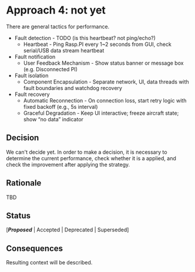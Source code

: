 # Approach 4: not yet
There are general tactics for performance.
- Fault detection - TODO (is this heartbeat? not ping/echo?)
  - Heartbeat - Ping Rasp.PI every 1~2 seconds from GUI, check serial/USB data stream heartbeat
- Fault notification
  - User Feedback Mechanism - Show status banner or message box (e.g. Disconnected PI)
- Fault isolation
  - Component Encapsulation - Separate network, UI, data threads with fault boundaries and watchdog recovery
- Fault recovery
  - Automatic Reconnection - On connection loss, start retry logic with fixed backoff (e.g., 5s interval)
  - Graceful Degradation - Keep UI interactive; freeze aircraft state; show “no data” indicator

## Decision 
We can't decide yet. In order to make a decision, it is necessary to determine the current performance, check whether it is a applied, and check the improvement after applying the strategy.

## Rationale 
TBD

## Status
[***Proposed*** | Accepted | Deprecated | Superseded]

## Consequences
Resulting context will be described.